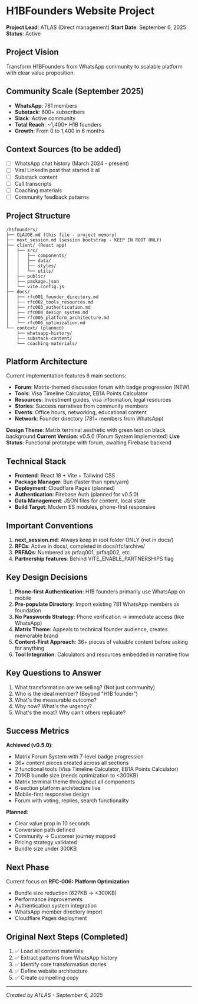 # H1BFounders Website Project
**Project Lead**: ATLAS (Direct management)
**Start Date**: September 6, 2025
**Status**: Active

## Project Vision
Transform H1BFounders from WhatsApp community to scalable platform with clear value proposition.

## Community Scale (September 2025)
- **WhatsApp**: 781 members
- **Substack**: 600+ subscribers
- **Slack**: Active community
- **Total Reach**: ~1,400+ H1B founders
- **Growth**: From 0 to 1,400 in 6 months

## Context Sources (to be added)
- [ ] WhatsApp chat history (March 2024 - present)
- [ ] Viral LinkedIn post that started it all
- [ ] Substack content
- [ ] Call transcripts
- [ ] Coaching materials
- [ ] Community feedback patterns

## Project Structure
```
/h1founders/
├── CLAUDE.md (this file - project memory)
├── next_session.md (session bootstrap - KEEP IN ROOT ONLY)
├── client/ (React app)
│   ├── src/
│   │   ├── components/
│   │   ├── data/
│   │   ├── styles/
│   │   └── utils/
│   ├── public/
│   ├── package.json
│   └── vite.config.js
├── docs/
│   ├── rfc001_founder_directory.md
│   ├── rfc002_tools_resources.md
│   ├── rfc003_authentication.md
│   ├── rfc004_design_system.md
│   ├── rfc005_platform_architecture.md
│   └── rfc006_optimization.md
└── context/ (planned)
    ├── whatsapp-history/
    ├── substack-content/
    └── coaching-materials/
```

## Platform Architecture
Current implementation features 6 main sections:
- **Forum**: Matrix-themed discussion forum with badge progression (NEW)
- **Tools**: Visa Timeline Calculator, EB1A Points Calculator
- **Resources**: Investment guides, visa information, legal resources  
- **Stories**: Success narratives from community members
- **Events**: Office hours, networking, educational content
- **Network**: Founder directory (781+ members from WhatsApp)

**Design Theme**: Matrix terminal aesthetic with green text on black background
**Current Version**: v0.5.0 (Forum System Implemented)
**Live Status**: Functional prototype with forum, awaiting Firebase backend

## Technical Stack
- **Frontend**: React 18 + Vite + Tailwind CSS
- **Package Manager**: Bun (faster than npm/yarn)
- **Deployment**: Cloudflare Pages (planned)
- **Authentication**: Firebase Auth (planned for v0.5.0)
- **Data Management**: JSON files for content, local state
- **Build Target**: Modern ES modules, phone-first responsive

## Important Conventions
1. **next_session.md**: Always keep in root folder ONLY (not in docs/)
2. **RFCs**: Active in docs/, completed in docs/rfc/archive/
3. **PRFAQs**: Numbered as prfaq001, prfaq002, etc.
4. **Partnership features**: Behind VITE_ENABLE_PARTNERSHIPS flag

## Key Design Decisions
1. **Phone-first Authentication**: H1B founders primarily use WhatsApp on mobile
2. **Pre-populate Directory**: Import existing 781 WhatsApp members as foundation
3. **No Passwords Strategy**: Phone verification → immediate access (like WhatsApp)
4. **Matrix Theme**: Appeals to technical founder audience, creates memorable brand
5. **Content-First Approach**: 36+ pieces of valuable content before asking for anything
6. **Tool Integration**: Calculators and resources embedded in narrative flow

## Key Questions to Answer
1. What transformation are we selling? (Not just community)
2. Who is the ideal member? (Beyond "H1B founder")
3. What's the measurable outcome?
4. Why now? What's the urgency?
5. What's the moat? Why can't others replicate?

## Success Metrics
**Achieved (v0.5.0)**:
- Matrix Forum System with 7-level badge progression
- 36+ content pieces created across all sections
- 2 functional tools (Visa Timeline Calculator, EB1A Points Calculator)  
- 701KB bundle size (needs optimization to <300KB)
- Matrix terminal theme throughout all components
- 6-section platform architecture live
- Mobile-first responsive design
- Forum with voting, replies, search functionality

**Planned**:
- Clear value prop in 10 seconds
- Conversion path defined
- Community → Customer journey mapped
- Pricing strategy validated
- Bundle size under 300KB

## Next Phase
Current focus on **RFC-006: Platform Optimization**
- Bundle size reduction (627KB → <300KB)
- Performance improvements
- Authentication system integration
- WhatsApp member directory import
- Cloudflare Pages deployment

## Original Next Steps (Completed)
1. ✅ Load all context materials
2. ✅ Extract patterns from WhatsApp history  
3. ✅ Identify core transformation stories
4. ✅ Define website architecture
5. ✅ Create compelling copy

---
*Created by ATLAS - September 6, 2025*